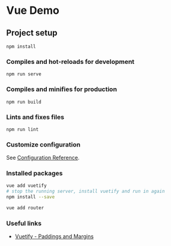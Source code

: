 # Vue Demo

## Project setup
```
npm install
```

### Compiles and hot-reloads for development
```
npm run serve
```

### Compiles and minifies for production
```
npm run build
```

### Lints and fixes files
```
npm run lint
```

### Customize configuration
See [Configuration Reference](https://cli.vuejs.org/config/).

### Installed packages

```bash
vue add vuetify
# stop the running server, install vuetify and run in again
npm install --save

vue add router
```

### Useful links
- [Vuetify - Paddings and Margins](https://thewebdev.info/2020/08/08/vuetify%E2%80%8A-%E2%80%8Apaddings-and-margins/)
